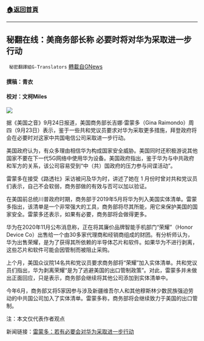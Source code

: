 ###  [:house:返回首頁](https://github.com/ourhimalayas/txt)
---


## 秘翻在线：美商务部长称 必要时将对华为采取进一步行动
` 秘密翻譯組G-Translators` [轉載自GNews](https://gnews.org/zh-hans/1552081/)

#### 撰稿：青衣

#### 校对：文柯Miles

![](https://assets.gnews.org/wp-content/uploads/2021/09/dfafsdgergtr2021-09-2sdaf4_20-12-48.png)

据《美国之音》9月24日报道，美国商务部长吉娜·雷蒙多（Gina Raimondo）周四（9月23日）表示，鉴于一些共和党议员要求对华为采取更多措施，拜登政府将会在必要时对这家中共国电信公司采取进一步行动。

美国政府认为，有众多理由相信华为构成国家安全威胁。美国同时还积极游说其他国家不要在下一代5G网络中使用华为设备。美国政府指出，鉴于华为与中共政府和军方的关系，该公司容易受到“中（共）国政府的压力参与间谍活动”。

雷蒙多在接受《路透社》采访被问及华为时，讲述了她在 1 月份时曾对共和党议员们表示，自己不会软弱，商务部做的有效与否可以加以验证。

在美国前总统川普政府时期，商务部于2019年5月将华为列入美国实体清单。雷蒙多指出，该清单是一个非常强大的工具，商务部将尽其所能，用它来保护美国的国家安全。雷蒙多还表示，如果有必要，商务部将会做得更多。

华为在2020年11月公布消息称，正在将其廉价品牌智能手机部门“荣耀”（Honor Device Co）出售给一个由30多家代理商和经销商组成的财团。有分析师认为，华为出售荣耀，是为了获得其所依赖的半导体芯片和软件。如果华为不进行剥离，这些芯片和软件可能会因管制而被阻止采购。

上个月，美国众议院14名共和党议员要求商务部将“荣耀”加入实体清单。共和党议员们指出，华为剥离荣耀“是为了逃避美国的出口管制政策”。对此，雷蒙多并未做出正面回应，只是表示，商务部会继续将其他公司添加到实体清单中。

今年6月，商务部又将5家因参与涉及新疆维吾尔人和其他穆斯林少数民族强迫劳动的中共国公司加入了实体清单。雷蒙多称，商务部将会继续致力于美国的出口管制。

注：本文仅代表作者观点

新闻链接：[雷蒙多：若有必要会对华为采取进一步行动](https://www.voachinese.com/a/u-s-commerce-chief-more-action-to-be-taken-on-huawei-if-needed/6243797.html?utm_source=twitter&amp;utm_medium=social&amp;utm_campaign=dlvr.it)

